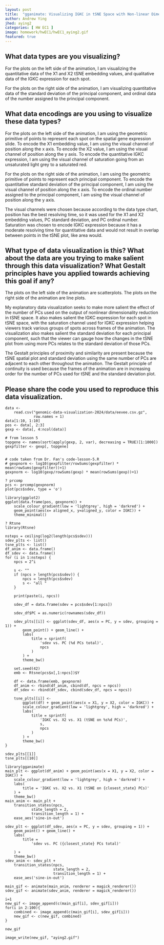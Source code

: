 ```yaml
---
layout: post
title:  "gganimate: Visualizing IGKC in tSNE Space with Non-linear Dimensionality Reduction on Varying Numbers of PCs"
author: Andrew Ying
jhed: aying2
categories: [ HW EC1 ]
image: homework/hwEC1/hwEC1_aying2.gif
featured: true
---
```


## What data types are you visualizing?
For the plots on the left side of the animation, I am visualizing the quantitative data of the X1 and X2 tSNE embedding values, and qualitative data of the IGKC expression for each spot.

For the plots on the right side of the animation, I am visualizing quantitative data of the standard deviation of the principal component, and ordinal data of the number assigned to the principal component.

## What data encodings are you using to visualize these data types?

For the plots on the left side of the animation, I am using the geometric primitive of points to represent each spot on the spatial gene expression slide. To encode the X1 embedding value, I am using the visual channel of position along the x axis. To encode the X2 value, I am using the visual channel of position along the y axis. To encode the quantitative IGKC expression, I am using the visual channel of saturation going from an unsaturated light grey to a saturated red.

For the plots on the right side of the animation, I am using the geometric primitive of points to represent each principal component. To encode the quantitative standard deviation of the principal component, I am using the visual channel of position along the x axis. To encode the ordinal number assigned to the principal component, I am using the visual channel of position along the y axis.

The visual channels were chosen because according to the data type chart, 
position has the best resolving time, so it was used for the X1 and X2 embedding values, PC standard deviation, and PC ordinal number. Saturation was chosen to encode IGKC expression because it has a moderate resolving time for quantitative data and would not result in overlap between points in the tSNE plot, like area would.

## What type of data visualization is this? What about the data are you trying to make salient through this data visualization? What Gestalt principles have you applied towards achieving this goal if any?

The plots on the left side of the animation are scatterplots. The plots on the right side of the animation are line plots.

My explanatory data visualization seeks to make more salient the effect of the number of PCs used on the output of nonlinear dimensionality reduction in tSNE space. It also makes salient the IGKC expression for each spot in tSNE space, with the saturation channel used for IGKC expression helping viewers track various groups of spots across frames of the animation. The visualization also makes salient the standard deviation for each principal component, such that the viewer can gauge how the changes in the tSNE plot from using more PCs relates to the standard deviation of those PCs.

The Gestalt principles of proximity and similarity are present because the tSNE spatial plot and standard deviation using the same number of PCs are adjacent to each other throughout the animation. The Gestalt principle of continuity is used because the frames of the animation are in increasing order for the number of PCs used for tSNE and the standard deviation plot.

## Please share the code you used to reproduce this data visualization.
```{r}
data <-
    read.csv("genomic-data-visualization-2024/data/eevee.csv.gz",
             row.names = 1)
data[1:10, 1:10]
pos <- data[, 2:3]
gexp <- data[, 4:ncol(data)]

# from lesson 5
topgene <- names(sort(apply(gexp, 2, var), decreasing = TRUE)[1:1000])
gexpfilter <- gexp[, topgene]


# code taken from Dr. Fan's code-lesson-5.R
# gexpnorm <- log10(gexpfilter/rowSums(gexpfilter) * mean(rowSums(gexpfilter))+1)
gexpnorm <- log10(gexp/rowSums(gexp) * mean(rowSums(gexp))+1)

? prcomp
pcs <- prcomp(gexpnorm)
plot(pcs$sdev, type = 'o')

library(ggplot2)
ggplot(data.frame(pos, gexpnorm)) + 
    scale_colour_gradient(low = 'lightgrey', high = 'darkred') +
    geom_point(aes(x= aligned_x, y=aligned_y, color = IGKC)) + 
    theme_minimal()

? Rtsne
library(Rtsne)

nsteps = ceiling(log2(length(pcs$sdev)))
sdev_plts <- list()
tsne_plts <- list()
df_anim <- data.frame()
df_sdev <- data.frame()
for (i in 1:nsteps) {
    npcs = 2^i
    
    s <- ""
    if (npcs > length(pcs$sdev)) {
        npcs = length(pcs$sdev)
        s <- "all "
    }
    
    print(paste(i, npcs))
    
    sdev_df = data.frame(sdev = pcs$sdev[1:npcs])
    
    sdev_df$PC = as.numeric(rownames(sdev_df))
    
    sdev_plts[[i]] <- ggplot(sdev_df, aes(x = PC, y = sdev, grouping = 1)) + 
        geom_point() + geom_line() + 
        labs(
            title = sprintf(
                'sdev vs. PC (%d PCs total)',
                npcs
            )
        ) +
        theme_bw()

    set.seed(42)
    emb <- Rtsne(pcs$x[,1:npcs])$Y
    
    df <- data.frame(emb, gexpnorm)
    df_anim <- rbind(df_anim, cbind(df, npcs = npcs))
    df_sdev <- rbind(df_sdev, cbind(sdev_df, npcs = npcs))
    
    tsne_plts[[i]] <-
        ggplot(df) + geom_point(aes(x = X1, y = X2, color = IGKC)) +
        scale_colour_gradient(low = 'lightgrey', high = 'darkred') +
        labs(
            title = sprintf(
                'IGKC vs. X2 vs. X1 (tSNE on %s%d PCs)',
                s,
                npcs
            )
        ) +
        theme_bw()
}
    
sdev_plts[[1]]
tsne_plts[[10]]

library(gganimate)
main_plt <- ggplot(df_anim) + geom_point(aes(x = X1, y = X2, color = IGKC)) +
    scale_colour_gradient(low = 'lightgrey', high = 'darkred') +
    labs(
        title = 'IGKC vs. X2 vs. X1 (tSNE on {closest_state} PCs)'
    ) +
    theme_bw()
main_anim <- main_plt + 
    transition_states(npcs,
            state_length = 2,
            transition_length = 1) +
    ease_aes('sine-in-out')

sdev_plt <- ggplot(df_sdev, aes(x = PC, y = sdev, grouping = 1)) + 
    geom_point() + geom_line() + 
    labs(
        title = 
            'sdev vs. PC ({closest_state} PCs total)'
        
    ) +
    theme_bw()
sdev_anim <- sdev_plt + 
    transition_states(npcs,
                      state_length = 2,
                      transition_length = 1) +
    ease_aes('sine-in-out')

main_gif <- animate(main_anim, renderer = magick_renderer())
sdev_gif <- animate(sdev_anim, renderer = magick_renderer())

i=1
new_gif <- image_append(c(main_gif[i], sdev_gif[i]))
for(i in 2:100){
    combined <- image_append(c(main_gif[i], sdev_gif[i]))
    new_gif <- c(new_gif, combined)
}

new_gif

image_write(new_gif, "aying2.gif")

```